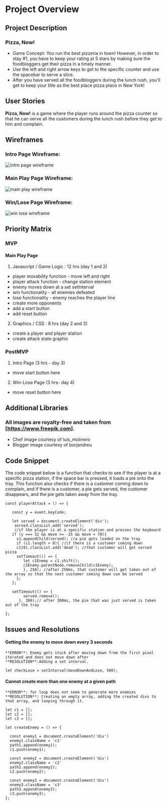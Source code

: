 # Project Overview


## Project Description

### Pizza, Now!
  * Game Concept: You run the best pizzeria in town! However, in order to stay #1, you have to keep your rating at 5 stars by making sure the foodbloggers get their pizza in a timely manner.
  * Use the left and right arrow keys to get to the specific counter and use the spacebar to serve a slice.  
  * After you have served all the foodbloggers during the lunch rush, you'll get to keep your title as the best place pizza place in New York!

## User Stories

**Pizza, Now!** is a game where the player runs around the pizza counter so that he can serve all the customers during the lunch rush before they get to him and complain.  

## Wireframes

### Intro Page Wireframe:
![intro page wireframe](https://i.imgur.com/RuRIgYN.png "Intro Page Wireframe")



### Main Play Page Wireframe:
![main play wireframe](https://i.imgur.com/g1ktOvZ.png "Main Play Page Wireframe")



### Win/Lose Page Wireframe:
![win lose wireframe](https://i.imgur.com/EanuBJf.png "Win/Lose Page Wireframe")



## Priority Matrix

### MVP
#### Main Play Page
1. Javascript / Game Logic : 12 hrs (day 1 and 2)
  * player movability function - move left and right
  * player attack function - change station element
  * enemy moves down at a set setInterval
  * win functionality - all enemies defeated
  * lose functionality - enemy reaches the player line
  * create more opponents
  * add a start button
  * add reset button
2. Graphics / CSS : 8 hrs (day 2 and 3)
  * create a player and player station
  * create attack state graphic

### PostMVP
1. Intro Page (3 hrs - day 3)
  * move start button here
2. Win-Lose Page (3 hrs- day 4)
  * move reset button here


## Additional Libraries

### All images are royalty-free and taken from [https://www.freepik.com].
  * Chef image courtesy of luis_molinero
  * Blogger image courtesy of borjandreu

## Code Snippet

The code snippet below is a function that checks to see if the player is at a specific pizza station, if the space bar is pressed, it loads a pie onto the tray.  This function also checks if there is a customer coming down to complain, and if there is a customer, a pie gets served, the customer disappears, and the pie gets taken away from the tray.

```
const playerAttack = () => {

   const y = event.keyCode;

   let served = document.createElement('div');
    served.classList.add('served');
    //if the player is at a specific station and presses the keyboard
   if (y === 32 && move >= -25 && move < 70){
     s1.appendChild(served); //a pie gets loaded on the tray
     if (c1.length > 0){ //if there is a customer coming down
     c1[0].classList.add('dead'); //that customer will get served pizza
     setTimeout(() => {
        let c1Enemy = c1.shift();
        c1Enemy.parentNode.removeChild(c1Enemy);
        }, 250); //after 250ms, that customer will get taken out of the array so that the next customer coming down can be served
     };
   };

   setTimeout(() => {
        served.remove();
      }, 300);// after 300ms, the pie that was just served is taken out of the tray

};
```

## Issues and Resolutions

#### Getting the enemy to move down every 3 seconds
`**ERROR**: Enemy gets stuck after moving down from the first pixel iterated and does not move down after`                               
`**RESOLUTION**:Adding a set interval.`
```
let checkLose = setInterval(moveDownAndLose, 500);

```

#### Cannot create more than one enemy at a given path
`**ERROR**: for loop does not seem to generate more enemies`                               
`**RESOLUTION**: Creating an empty array, adding the created divs to that array, and looping through it.`
```
let c1 = [];
let c2 = [];
let c3 = [];

let createEnemy = () => {

  const enemy1 = document.createElement('div')
  enemy1.className = 'c1'
  path1.append(enemy1);
  c1.push(enemy1);

  const enemy2 = document.createElement('div')
  enemy2.className = 'c2'
  path2.append(enemy2);
  c2.push(enemy2);

  const enemy3 = document.createElement('div')
  enemy3.className = 'c3'
  path3.append(enemy3);
  c3.push(enemy3);
};
```
